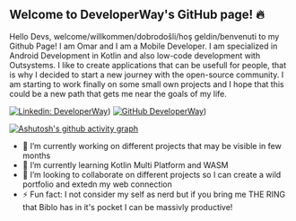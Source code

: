 ## Welcome to DeveloperWay's GitHub page! 🔥

Hello Devs, welcome/willkommen/dobrodošli/hoş geldin/benvenuti to my Github Page! 
I am Omar and I am a Mobile Developer. I am specialized in Android Development in Kotlin and also low-code development with Outsystems.
I like to create applications that can be usefull for people, that is why I decided to start a new journey with the open-source community.
I am starting to work finally on some small own projects and I hope that this could be a new path that gets me near the goals of my life.

[![Linkedin: DeveloperWay](https://img.shields.io/badge/-DeveloperWay-blue?style=flat-square&logo=Linkedin&logoColor=white&link=https://www.linkedin.com/company/developerway/)](https://www.linkedin.com/in/omar-al-bukhari-01776b111/))
[![GitHub DeveloperWay](https://img.shields.io/github/followers/DeveloperWayIT?label=follow&style=social)](https://github.com/Fedoms))

[![Ashutosh's github activity graph](https://github-readme-activity-graph.cyclic.app/graph?username=Fedoms&theme=github-compact)](https://github.com/ashutosh00710/github-readme-activity-graph)


- 🔭 I’m currently working on different projects that may be visible in few months
- 🌱 I’m currently learning Kotlin Multi Platform and WASM
- 👯 I’m looking to collaborate on different projects so I can create a wild portfolio and extedn my web connection
- ⚡ Fun fact: I not consider my self as nerd but if you bring me THE RING that Biblo has in it's pocket I can be massivly productive! 



